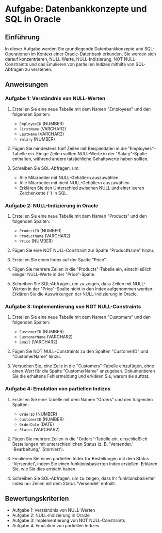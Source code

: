 # Aufgabe: Datenbankkonzepte und SQL in Oracle

## Einführung
In dieser Aufgabe werden Sie grundlegende Datenbankkonzepte und SQL-Operationen im Kontext einer Oracle-Datenbank erkunden. Sie werden sich darauf konzentrieren, NULL-Werte, NULL-Indizierung, NOT NULL-Constraints und das Emulieren von partiellen Indizes mithilfe von SQL-Abfragen zu verstehen.

## Anweisungen

### Aufgabe 1: Verständnis von NULL-Werten
1. Erstellen Sie eine neue Tabelle mit dem Namen "Employees" und den folgenden Spalten:
   - `EmployeeID` (NUMBER)
   - `FirstName` (VARCHAR2)
   - `LastName` (VARCHAR2)
   - `Salary` (NUMBER)

2. Fügen Sie mindestens fünf Zeilen mit Beispieldaten in die "Employees"-Tabelle ein. Einige Zeilen sollten NULL-Werte in der "Salary"-Spalte enthalten, während andere tatsächliche Gehaltswerte haben sollten.

3. Schreiben Sie SQL-Abfragen, um:
   - Alle Mitarbeiter mit NULL-Gehältern auszuwählen.
   - Alle Mitarbeiter mit nicht NULL-Gehältern auszuwählen.
   - Erklären Sie den Unterschied zwischen NULL und einer leeren Zeichenkette ('') in SQL.

### Aufgabe 2: NULL-Indizierung in Oracle
1. Erstellen Sie eine neue Tabelle mit dem Namen "Products" und den folgenden Spalten:
   - `ProductID` (NUMBER)
   - `ProductName` (VARCHAR2)
   - `Price` (NUMBER)

2. Fügen Sie eine NOT NULL-Constraint zur Spalte "ProductName" hinzu.

3. Erstellen Sie einen Index auf der Spalte "Price".

4. Fügen Sie mehrere Zeilen in die "Products"-Tabelle ein, einschließlich einiger NULL-Werte in der "Price"-Spalte.

5. Schreiben Sie SQL-Abfragen, um zu zeigen, dass Zeilen mit NULL-Werten in der "Price"-Spalte nicht in den Index aufgenommen werden. Erklären Sie die Auswirkungen der NULL-Indizierung in Oracle.

### Aufgabe 3: Implementierung von NOT NULL-Constraints
1. Erstellen Sie eine neue Tabelle mit dem Namen "Customers" und den folgenden Spalten:
   - `CustomerID` (NUMBER)
   - `CustomerName` (VARCHAR2)
   - `Email` (VARCHAR2)

2. Fügen Sie NOT NULL-Constraints zu den Spalten "CustomerID" und "CustomerName" hinzu.

3. Versuchen Sie, eine Zeile in die "Customers"-Tabelle einzufügen, ohne einen Wert für die Spalte "CustomerName" anzugeben. Dokumentieren Sie die erhaltene Fehlermeldung und erklären Sie, warum sie auftrat.

### Aufgabe 4: Emulation von partiellen Indizes
1. Erstellen Sie eine Tabelle mit dem Namen "Orders" und den folgenden Spalten:
   - `OrderID` (NUMBER)
   - `CustomerID` (NUMBER)
   - `OrderDate` (DATE)
   - `Status` (VARCHAR2)

2. Fügen Sie mehrere Zeilen in die "Orders"-Tabelle ein, einschließlich Bestellungen mit unterschiedlichen Status (z. B. 'Versendet,' 'Bearbeitung,' 'Storniert').

3. Emulieren Sie einen partiellen Index für Bestellungen mit dem Status 'Versendet', indem Sie einen funktionsbasierten Index erstellen. Erklären Sie, wie Sie dies erreicht haben.

4. Schreiben Sie SQL-Abfragen, um zu zeigen, dass Ihr funktionsbasierter Index nur Zeilen mit dem Status 'Versendet' enthält.


## Bewertungskriterien
- Aufgabe 1: Verständnis von NULL-Werten 
- Aufgabe 2: NULL-Indizierung in Oracle 
- Aufgabe 3: Implementierung von NOT NULL-Constraints 
- Aufgabe 4: Emulation von partiellen Indizes 
